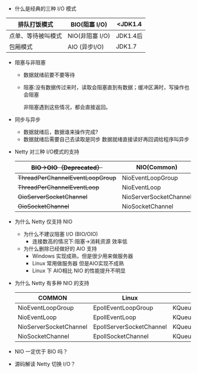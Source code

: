 - 什么是经典的三种 I/O 模式

| 排队打饭模式       | BIO(阻塞 I/O)   | <JDK1.4  |
| ------------------ | --------------- | -------- |
| 点单、等待被叫模式 | NIO(非阻塞 I/O) | JDK1.4后 |
| 包厢模式           | AIO (异步I/O)   | JDK1.7   |

- 阻塞与非阻塞

  - 数据就绪前要不要等待

  - 阻塞:没有数据传过来时，读取会阻塞直到有数据；缓冲区满时，写操作也会阻塞

    非阻塞遇到这些情况，都会直接返回。

- 同步与异步

  - 数据就绪后，数据谁来操作完成?
  - 数据就绪后需要自己去读取是同步 数据就绪直接读好再回调给程序叫异步

- Netty 对三种 I/O模式的支持

  | ~~BIO->OIO（Deprecated）~~         | NIO(Common)            | ~~AIO(Removed)~~           |
  | ---------------------------------- | ---------------------- | -------------------------- |
  | ~~ThreadPerChannelEventLoopGroup~~ | NioEventLoopGroup      | ~~AioEventLoopGroup~~      |
  | ~~ThreadPerChannelEventLoop~~      | NioEventLoop           | ~~AioEventLoop~~           |
  | ~~OioServerSocketChannel~~         | NioServerSocketChannel | ~~AioServerSocketChannel~~ |
  | ~~OioSocketChannel~~               | NioSocketChannel       | ~~AioSocketChannel~~       |

  

- 为什么 Netty 仅支持 NIO

  - 为什么不建议阻塞 I/O (BIO/OIO)
    - 连接数高的情况下:阻塞->消耗资源 效率低
  - 为什么删除已经做好的 AIO 支持
    - Windows 实现成熟，但是很少用来做服务器
    - Linux 常用做服务器 但是AIO实现不成熟
    - Linux 下 AIO相比 NIO 的性能提升不明显

- 为什么 Netty 有多种 NIO 的支持

  | COMMON                 | Linux                    | macOS/BSD                 |
  | ---------------------- | ------------------------ | ------------------------- |
  | NioEventLoopGroup      | EpollEventLoopGroup      | KQueueEventLoopGroup      |
  | NioEventLoop           | EpollEventLoop           | KQueueEventLoop           |
  | NioServerSocketChannel | EpollServerSocketChannel | KQueueServerSocketChannel |
  | NioSocketChannel       | EpollSocketChannel       | KQueueSocketChannel       |

- NIO 一定优于 BIO 吗？

- 源码解读 Netty 切换 I/O？

